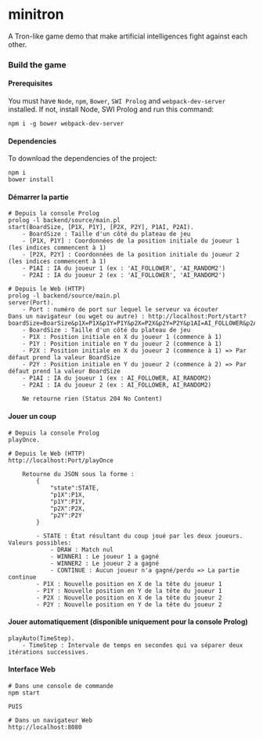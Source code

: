 # minitron
A Tron-like game demo that make artificial intelligences fight against each other.

### Build the game
#### Prerequisites
You must have `Node`, `npm`, `Bower`, `SWI Prolog` and `webpack-dev-server` installed. If not,
install Node, SWI Prolog and run this command:

    npm i -g bower webpack-dev-server
    
#### Dependencies
To download the dependencies of the project:

    npm i
    bower install

#### Démarrer la partie
    # Depuis la console Prolog
    prolog -l backend/source/main.pl
    start(BoardSize, [P1X, P1Y], [P2X, P2Y], P1AI, P2AI).
        - BoardSize : Taille d'un côté du plateau de jeu
        - [P1X, P1Y] : Coordonnées de la position initiale du joueur 1 (les indices commencent à 1)
        - [P2X, P2Y] : Coordonnées de la position initiale du joueur 2 (les indices commencent à 1)
        - P1AI : IA du joueur 1 (ex : 'AI_FOLLOWER', 'AI_RANDOM2')
        - P2AI : IA du joueur 2 (ex : 'AI_FOLLOWER', 'AI_RANDOM2')
    
    # Depuis le Web (HTTP)
    prolog -l backend/source/main.pl
    server(Port).
        - Port : numéro de port sur lequel le serveur va écouter
    Dans un navigateur (ou wget ou autre) : http://localhost:Port/start?boardSize=BoarSize&p1X=P1X&p1Y=P1Y&p2X=P2X&p2Y=P2Y&p1AI=AI_FOLLOWER&p2AI=AI_RANDOM2
        - BoardSize : Taille d'un côté du plateau de jeu
        - P1X : Position initiale en X du joueur 1 (commence à 1)
        - P1Y : Position initiale en Y du joueur 2 (commence à 1)
        - P2X : Position initiale en X du joueur 2 (commence à 1) => Par défaut prend la valeur BoardSize
        - P2Y : Position initiale en Y du joueur 2 (commence à 2) => Par défaut prend la valeur BoardSize
        - P1AI : IA du joueur 1 (ex : AI_FOLLOWER, AI_RANDOM2)
        - P2AI : IA du joueur 2 (ex : AI_FOLLOWER, AI_RANDOM2)
        
        Ne retourne rien (Status 204 No Content)

#### Jouer un coup
    # Depuis la console Prolog
    playOnce.
    
    # Depuis le Web (HTTP)
    http://localhost:Port/playOnce
    
        Retourne du JSON sous la forme :
            {
                "state":STATE,
                "p1X":P1X,
                "p1Y":P1Y,
                "p2X":P2X,
                "p2Y":P2Y
            }
            
            - STATE : État résultant du coup joué par les deux joueurs. Valeurs possibles:
                - DRAW : Match nul
                - WINNER1 : Le joueur 1 a gagné
                - WINNER2 : Le joueur 2 a gagné
                - CONTINUE : Aucun joueur n'a gagné/perdu => La partie continue
            - P1X : Nouvelle position en X de la tête du joueur 1
            - P1Y : Nouvelle position en Y de la tête du joueur 1
            - P2X : Nouvelle position en X de la tête du joueur 2
            - P2Y : Nouvelle position en Y de la tête du joueur 2

#### Jouer automatiquement (disponible uniquement pour la console Prolog)
    playAuto(TimeStep).
        - TimeStep : Intervale de temps en secondes qui va séparer deux itérations successives.

#### Interface Web
    # Dans une console de commande
    npm start
    
    PUIS
    
    # Dans un navigateur Web
    http://localhost:8080
